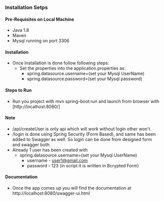 ### Installation Setps

#### Pre-Requisites on Local Machine
* Java 1.8
* Maven
* Mysql running on port 3306


#### Installation

* Once Installation is done follow following steps:
    * Set the properties into the application.properties as:
        * spring.datasource.username=(set your Mysql UserName)
        * spring.datasource.password=(set your Mysql password)

#### Steps to Run
* Run you project with mvn spring-boot:run and launch from browser with [http://localhost:8080/]

#### Note
* /api/createUser is only api which will work without login other won't. 
* /login is done using Spring Security (Form Based), and same has been added to Swagger as well. So login can be done from      designed form and swagger both.
* Already 1 user has been created with
     * spring.datasource.username=(set your Mysql UserName)
        * username - user1@gmail.com 
        * password - 123 (in script it is written in Bcrypted Form)
    
#### Documentation
* Once the app comes up you will find the documentation at http://localhost:8080/swagger-ui.html
